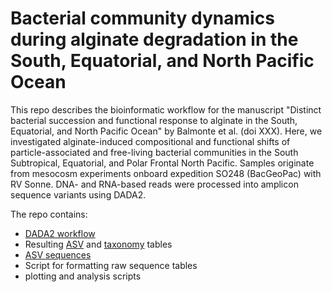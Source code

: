 # Bacterial community dynamics during alginate degradation in the South, Equatorial, and North Pacific Ocean

This repo describes the bioinformatic workflow for the manuscript "Distinct bacterial succession and functional response to alginate in the South, Equatorial, and North Pacific Ocean" by Balmonte et al. (doi XXX). Here, we investigated alginate-induced  compositional and functional shifts of particle-associated and free-living bacterial communities in the South Subtropical, Equatorial, and Polar Frontal North Pacific. Samples originate from mesocosm experiments onboard expedition SO248 (BacGeoPac) with RV Sonne. DNA- and RNA-based reads were processed into amplicon sequence variants using DADA2. 

The repo contains:

- [DADA2 workflow](./SO248_Alg_DADA2.Rmd)
- Resulting [ASV](./SO248_Alg_seqtab.txt) and [taxonomy](./SO248_Alg_tax.txt) tables
- [ASV sequences](./SO248_Alg_asv.txt)
- Script for formatting raw sequence tables
- plotting and analysis scripts

